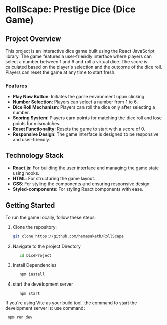 # RollScape: Prestige Dice (Dice Game)


## Project Overview
This project is an interactive dice game built using the React JavaScript library. The game features a user-friendly interface where players can select a number between 1 and 6 and roll a virtual dice. The score is calculated based on the player's selection and the outcome of the dice roll. Players can reset the game at any time to start fresh.

### Features
- **Play Now Button**: Initiates the game environment upon clicking.
- **Number Selection**: Players can select a number from 1 to 6.
- **Dice Roll Mechanism**: Players can roll the dice only after selecting a number.
- **Scoring System**: Players earn points for matching the dice roll and lose points for mismatches.
- **Reset Functionality**: Resets the game to start with a score of 0.
- **Responsive Design**: The game interface is designed to be responsive and user-friendly.

## Technology Stack
- **React.js**: For building the user interface and managing the game state using hooks.
- **HTML**: For structuring the game layout.
- **CSS**: For styling the components and ensuring responsive design.
- **Styled-components**: For styling React components with ease.

## Getting Started
To run the game locally, follow these steps:

1. Clone the repository:
   ```bash
   git clone https://github.com/hemasaketh/RollScape
   
2. Navigate to the project Directory
   ```bash
      cd DiceProject

3. Install Dependencies
    ```bash
       npm install

4. start the development server
    ```bash
       npm start


 If you're using Vite as your build tool, the command to start the development server is:
 use command:
```bash
 npm run dev



